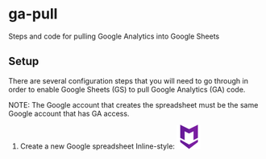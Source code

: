 # ga-pull
Steps and code for pulling Google Analytics into Google Sheets

## Setup

There are several configuration steps that you will need to go through in order to enable Google Sheets (GS) to pull Google Analytics (GA) code.

NOTE: The Google account that creates the spreadsheet must be the same Google account that has GA access.

1. Create a new Google spreadsheet
Inline-style: 
![alt text](https://github.com/adam-p/markdown-here/raw/master/src/common/images/icon48.png "Logo Title Text 1")
